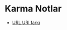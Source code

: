 # Karma Notlar

* [URL URI farkı](https://webmasters.stackexchange.com/questions/19101/what-is-the-difference-between-a-uri-and-a-url)